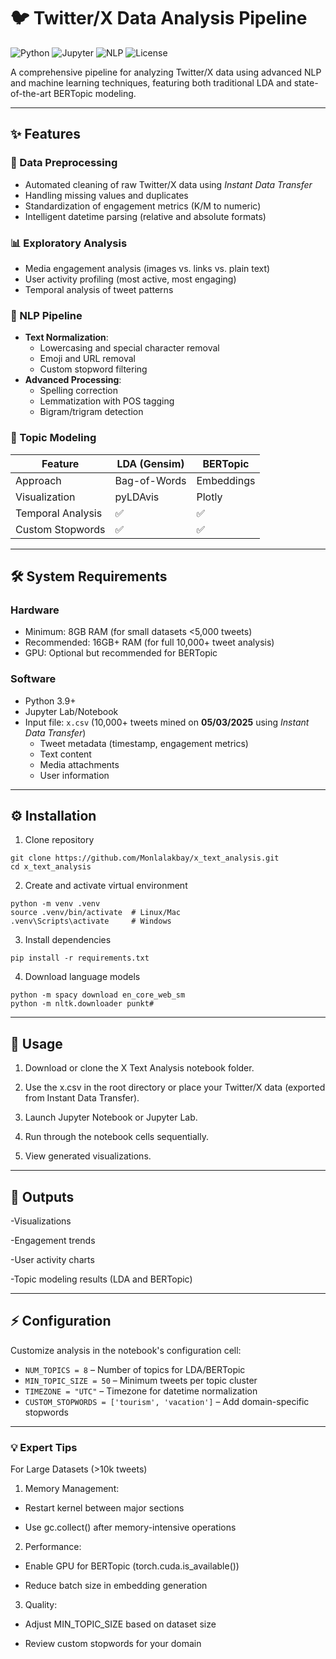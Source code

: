 # 🐦 Twitter/X Data Analysis Pipeline

![Python](https://img.shields.io/badge/python-3.9%2B-blue)
![Jupyter](https://img.shields.io/badge/Jupyter-Notebook-orange)
![NLP](https://img.shields.io/badge/NLP-SpaCy%2FBERTopic-green)
![License](https://img.shields.io/badge/License-MIT-blue)

A comprehensive pipeline for analyzing Twitter/X data using advanced NLP and machine learning techniques, featuring both traditional LDA and state-of-the-art BERTopic modeling.

---

## ✨ Features

### 🧹 Data Preprocessing
- Automated cleaning of raw Twitter/X data using *Instant Data Transfer*
- Handling missing values and duplicates
- Standardization of engagement metrics (K/M to numeric)
- Intelligent datetime parsing (relative and absolute formats)
  
### 📊 Exploratory Analysis
- Media engagement analysis (images vs. links vs. plain text)
- User activity profiling (most active, most engaging)
- Temporal analysis of tweet patterns

### 🧠 NLP Pipeline
- **Text Normalization**:
  - Lowercasing and special character removal
  - Emoji and URL removal
  - Custom stopword filtering
- **Advanced Processing**:
  - Spelling correction 
  - Lemmatization with POS tagging
  - Bigram/trigram detection

### 🤖 Topic Modeling
| Feature          | LDA (Gensim) | BERTopic |
|------------------|--------------|----------|
| Approach         | Bag-of-Words | Embeddings |
| Visualization    | pyLDAvis     | Plotly   |
| Temporal Analysis| ✅           | ✅       |
| Custom Stopwords | ✅           | ✅       |

---
    
## 🛠 System Requirements

### Hardware
- Minimum: 8GB RAM (for small datasets <5,000 tweets)
- Recommended: 16GB+ RAM (for full 10,000+ tweet analysis)
- GPU: Optional but recommended for BERTopic

### Software
- Python 3.9+
- Jupyter Lab/Notebook
- Input file: `x.csv` (10,000+ tweets mined on **05/03/2025** using *Instant Data Transfer*)
  - Tweet metadata (timestamp, engagement metrics)
  - Text content
  - Media attachments
  - User information

---

## ⚙️ Installation

1. Clone repository
```shell
git clone https://github.com/Monlalakbay/x_text_analysis.git
cd x_text_analysis
```

2. Create and activate virtual environment
```shell
python -m venv .venv
source .venv/bin/activate  # Linux/Mac
.venv\Scripts\activate     # Windows
```

3. Install dependencies
```shell
pip install -r requirements.txt
```

4. Download language models
```shell
python -m spacy download en_core_web_sm
python -m nltk.downloader punkt#
```

---

## 🚀 Usage
1. Download or clone the X Text Analysis notebook folder.

2. Use the x.csv in the root directory or place your Twitter/X data (exported from Instant Data Transfer).

3. Launch Jupyter Notebook or Jupyter Lab.

4. Run through the notebook cells sequentially.

5. View generated visualizations. 

---

## 📂 Outputs

-Visualizations

-Engagement trends

-User activity charts

-Topic modeling results (LDA and BERTopic)

---

## ⚡ Configuration
Customize analysis in the notebook's configuration cell:

- `NUM_TOPICS = 8` – Number of topics for LDA/BERTopic  
- `MIN_TOPIC_SIZE = 50` – Minimum tweets per topic cluster  
- `TIMEZONE = "UTC"` – Timezone for datetime normalization  
- `CUSTOM_STOPWORDS = ['tourism', 'vacation']` – Add domain-specific stopwords  

---


### 💡 Expert Tips
For Large Datasets (>10k tweets)
1. Memory Management:

- Restart kernel between major sections

- Use gc.collect() after memory-intensive operations
  

2. Performance:

- Enable GPU for BERTopic (torch.cuda.is_available())

- Reduce batch size in embedding generation
  

3. Quality:

- Adjust MIN_TOPIC_SIZE based on dataset size

- Review custom stopwords for your domain

